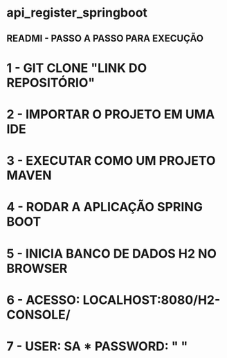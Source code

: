 # api_register_springboot

## READMI - PASSO A PASSO PARA EXECUÇÃO

  # 1 - GIT CLONE "LINK DO REPOSITÓRIO"
  # 2 - IMPORTAR O PROJETO EM UMA IDE
  # 3 - EXECUTAR COMO UM PROJETO MAVEN
  # 4 - RODAR A APLICAÇÃO SPRING BOOT
  # 5 - INICIA BANCO DE DADOS H2 NO BROWSER
  # 6 - ACESSO: LOCALHOST:8080/H2-CONSOLE/
  # 7 - USER: SA * PASSWORD: " "
  
  
